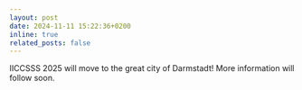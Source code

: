 ```yaml
---
layout: post
date: 2024-11-11 15:22:36+0200
inline: true
related_posts: false
---
```


IICCSSS 2025 will move to the great city of Darmstadt! More information will follow soon.